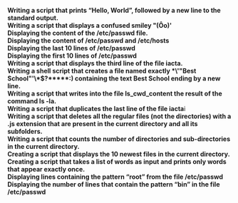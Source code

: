 **Writing a script that prints “Hello, World”, followed by a new line to the standard output.**<br>
**Writing a script that displays a confused smiley "(Ôo)'**<br>
**Displaying the content of the /etc/passwd file.**<br>
**Displaying the content of /etc/passwd and /etc/hosts**<br>
**Displaying the last 10 lines of /etc/passwd**<br>
**Displaying the first 10 lines of /etc/passwd**<br>
**Writing a script that displays the third line of the file iacta.**<br>
**Writing a shell script that creates a file named exactly \*\\'"Best School"\'\\*$\?\*\*\*\*\*:) containing the text Best School ending by a new line.**<br>
**Writing a script that writes into the file ls_cwd_content the result of the command ls -la.**<br>
**Writing a script that duplicates the last line of the file iacta**i<br>
**Writing a script that deletes all the regular files (not the directories) with a .js extension that are present in the current directory and all its subfolders.**<br>**Writing a script that counts the number of directories and sub-directories in the current directory.**<br>
**Creating a script that displays the 10 newest files in the current directory.**<br>
**Creating a script that takes a list of words as input and prints only words that appear exactly once.**<br>
**Displaying lines containing the pattern “root” from the file /etc/passwd**<br>
**Displaying the number of lines that contain the pattern “bin” in the file /etc/passwd**<br>
